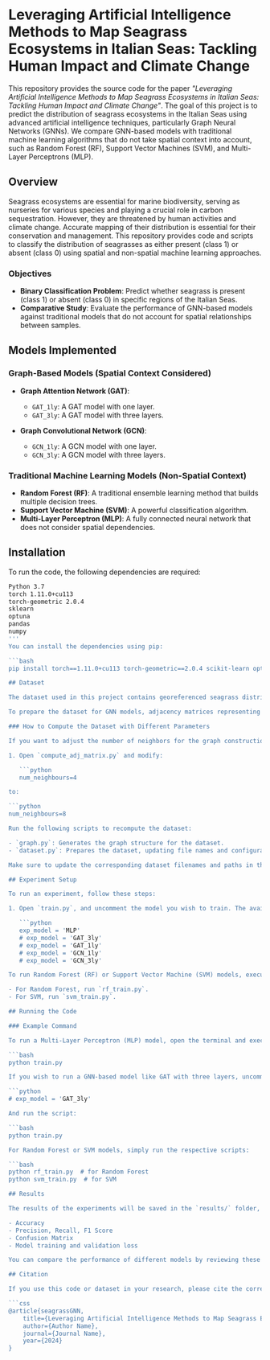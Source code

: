 # Leveraging Artificial Intelligence Methods to Map Seagrass Ecosystems in Italian Seas: Tackling Human Impact and Climate Change

This repository provides the source code for the paper *"Leveraging Artificial Intelligence Methods to Map Seagrass Ecosystems in Italian Seas: Tackling Human Impact and Climate Change"*. The goal of this project is to predict the distribution of seagrass ecosystems in the Italian Seas using advanced artificial intelligence techniques, particularly Graph Neural Networks (GNNs). We compare GNN-based models with traditional machine learning algorithms that do not take spatial context into account, such as Random Forest (RF), Support Vector Machines (SVM), and Multi-Layer Perceptrons (MLP).

## Overview

Seagrass ecosystems are essential for marine biodiversity, serving as nurseries for various species and playing a crucial role in carbon sequestration. However, they are threatened by human activities and climate change. Accurate mapping of their distribution is essential for their conservation and management. This repository provides code and scripts to classify the distribution of seagrasses as either present (class 1) or absent (class 0) using spatial and non-spatial machine learning approaches.

### Objectives
- **Binary Classification Problem**: Predict whether seagrass is present (class 1) or absent (class 0) in specific regions of the Italian Seas.
- **Comparative Study**: Evaluate the performance of GNN-based models against traditional models that do not account for spatial relationships between samples.

## Models Implemented

### Graph-Based Models (Spatial Context Considered)
- **Graph Attention Network (GAT)**:
  - `GAT_1ly`: A GAT model with one layer.
  - `GAT_3ly`: A GAT model with three layers.
  
- **Graph Convolutional Network (GCN)**:
  - `GCN_1ly`: A GCN model with one layer.
  - `GCN_3ly`: A GCN model with three layers.

### Traditional Machine Learning Models (Non-Spatial Context)
- **Random Forest (RF)**: A traditional ensemble learning method that builds multiple decision trees.
- **Support Vector Machine (SVM)**: A powerful classification algorithm.
- **Multi-Layer Perceptron (MLP)**: A fully connected neural network that does not consider spatial dependencies.

## Installation

To run the code, the following dependencies are required:

```bash
Python 3.7
torch 1.11.0+cu113
torch-geometric 2.0.4
sklearn
optuna
pandas
numpy
'''
You can install the dependencies using pip:

```bash
pip install torch==1.11.0+cu113 torch-geometric==2.0.4 scikit-learn optuna pandas numpy

## Dataset

The dataset used in this project contains georeferenced seagrass distribution data, including features that represent environmental factors and human impacts. The dataset is formatted to be compatible with both traditional ML algorithms and GNN-based models, where graph structures are required for the latter.

To prepare the dataset for GNN models, adjacency matrices representing the spatial relationships between different data points are generated. By default, the number of neighbors for each data point is set to 4, but this can be modified.

### How to Compute the Dataset with Different Parameters

If you want to adjust the number of neighbors for the graph construction (e.g., from 4 to 8 neighbors), follow these steps:

1. Open `compute_adj_matrix.py` and modify:

   ```python
   num_neighbours=4

to:

```python
num_neighbours=8

Run the following scripts to recompute the dataset:

- `graph.py`: Generates the graph structure for the dataset.
- `dataset.py`: Prepares the dataset, updating file names and configurations to ensure the experiments are comparable.

Make sure to update the corresponding dataset filenames and paths in the model training scripts after modifying the dataset.

## Experiment Setup

To run an experiment, follow these steps:

1. Open `train.py`, and uncomment the model you wish to train. The available models are:

   ```python
   exp_model = 'MLP'
   # exp_model = 'GAT_3ly'
   # exp_model = 'GAT_1ly'
   # exp_model = 'GCN_1ly'
   # exp_model = 'GCN_3ly'

To run Random Forest (RF) or Support Vector Machine (SVM) models, execute the corresponding script:

- For Random Forest, run `rf_train.py`.
- For SVM, run `svm_train.py`.

## Running the Code

### Example Command

To run a Multi-Layer Perceptron (MLP) model, open the terminal and execute:

```bash
python train.py

If you wish to run a GNN-based model like GAT with three layers, uncomment the corresponding line in `train.py`:

```python
# exp_model = 'GAT_3ly'

And run the script:

```bash
python train.py

For Random Forest or SVM models, simply run the respective scripts:

```bash
python rf_train.py  # for Random Forest
python svm_train.py  # for SVM

## Results

The results of the experiments will be saved in the `results/` folder, containing:

- Accuracy
- Precision, Recall, F1 Score
- Confusion Matrix
- Model training and validation loss

You can compare the performance of different models by reviewing these results, particularly how GNN-based models leverage spatial dependencies to outperform traditional methods.

## Citation

If you use this code or dataset in your research, please cite the corresponding paper:

```css
@article{seagrassGNN,
    title={Leveraging Artificial Intelligence Methods to Map Seagrass Ecosystems in Italian Seas: Tackling Human Impact and Climate Change},
    author={Author Name},
    journal={Journal Name},
    year={2024}
}









